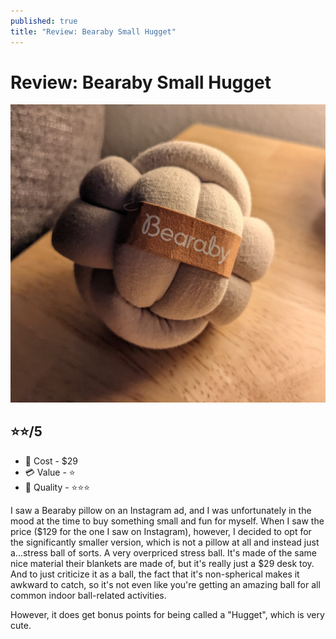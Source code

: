 ```yaml
---
published: true
title: "Review: Bearaby Small Hugget"
---
```


# Review: Bearaby Small Hugget

<img src="/public/bearaby-hugget.jpeg"/>

## ⭐⭐/5

- 🤑 Cost - $29
- 💳 Value - ⭐
- 💍 Quality - ⭐⭐⭐

I saw a Bearaby pillow on an Instagram ad, and I was unfortunately in the mood at the time to buy something small and fun for myself. When I saw the price ($129 for the one I saw on Instagram), however, I decided to opt for the significantly smaller version, which is not a pillow at all and instead just a...stress ball of sorts. A very overpriced stress ball. It's made of the same nice material their blankets are made of, but it's really just a $29 desk toy. And to just criticize it as a ball, the fact that it's non-spherical makes it awkward to catch, so it's not even like you're getting an amazing ball for all common indoor ball-related activities.

However, it does get bonus points for being called a "Hugget", which is very cute.


